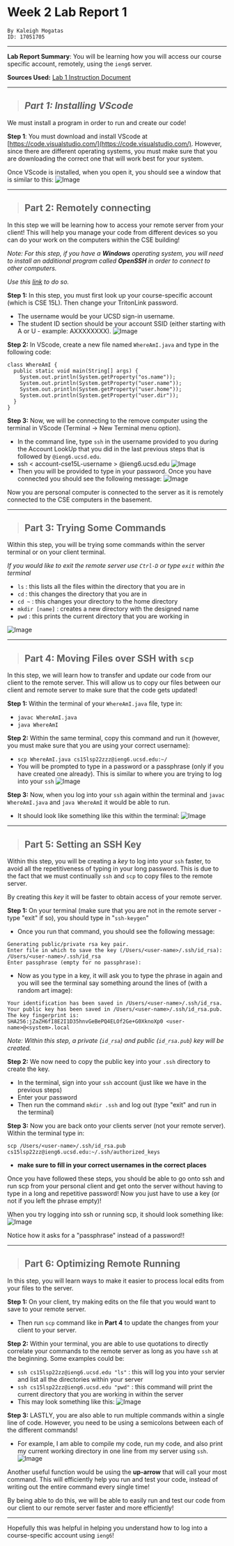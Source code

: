 # Week 2 Lab Report 1

```
By Kaleigh Mogatas 
ID: 17051705
```
---
**Lab Report Summary**:
You will be learning how you will access our course specific account, remotely, using the `ieng6` server.

**Sources Used:** [Lab 1 Instruction Document](https://docs.google.com/document/d/1AO6RDoJnaWxMui-UFjEa_2bbQ4qcANpbIpPuV-awsOg/edit)

---
>## ***Part 1:** Installing VScode*

We must install a program in order to run and create our code!

**Step 1**: You must download and install VScode at [https://code.visualstudio.com/](https://code.visualstudio.com/). However, since there are different operating systems, you must make sure that you are downloading the correct one that will work best for your system.

Once VScode is installed, when you open it, you should see a window that is similar to this: 
![Image](Step1.png)

---
>## **Part 2:** Remotely connecting ##

In this step we will be learning how to access your remote server from your client! This will help you manage your code from different devices so you can do your work on the computers within the CSE building!

*Note: For this step, if you have a **Windows** operating system, you will need to install an additional program called **OpenSSH** in order to connect to other computers.*

*Use this [link](https://docs.microsoft.com/en-us/windows-server/administration/openssh/openssh_install_firstuse) to do so.*

**Step 1:** In this step, you must first look up your course-specific account (which is CSE 15L). Then change your TritonLink password.

* The username would be your UCSD sign-in username.
* The student ID section should be your account SSID (either starting with A or U - example: AXXXXXXXX). 
![Image](accountLookUp.png)

**Step 2:** In VScode, create a new file named `WhereAmI.java` and type in the following code:

```
class WhereAmI {
  public static void main(String[] args) {
    System.out.println(System.getProperty("os.name"));
    System.out.println(System.getProperty("user.name"));
    System.out.println(System.getProperty("user.home"));
    System.out.println(System.getProperty("user.dir"));
  }
}
```

**Step 3:** Now, we will be connecting to the remove computer using the terminal in VScode (Terminal → New Terminal menu option).
* In the command line, type `ssh` in the username provided to you during the Account LookUp that you did in the last previous steps that is followed by `@ieng6.ucsd.edu`. 
* ssh < account-cse15L-username > @ieng6.ucsd.edu
![Image](username.png)
* Then you will be provided to type in your password. Once you have connected you should see the following message:
![Image](pong2.png)


Now you are personal computer is connected to the server as it is remotely connected to the CSE computers in the basement. 

---
>## **Part 3:** Trying Some Commands


Within this step, you will be trying some commands within the server terminal or on your client terminal.

*If you would like to exit the remote server use `Ctrl-D` or type `exit` within the terminal*
* `ls` : this lists all the files within the directory that you are in 
* `cd` : this changes the directory that you are in
* `cd ~` : this changes your directory to the home directory
* `mkdir [name]` : creates a new directory with the designed name
* `pwd` : this prints the current directory that you are working in

![Image](yes.png)

---
>## **Part 4:** Moving Files over SSH with `scp`

In this step, we will learn how to transfer and update our code from our client to the remote server. This will allow us to copy our files between our client and remote server to make sure that the code gets updated!

**Step 1:** Within the terminal of your `WhereAmI.java` file, type in:
* `javac WhereAmI.java`
* `java WhereAmI`

**Step 2:** Within the same terminal, copy this command and run it (however, you must make sure that you are using your correct username):

* `scp WhereAmI.java cs15lsp22zzz@ieng6.ucsd.edu:~/`
* You will be prompted to type in a password or a passphrase (only if you have created one already). This is similar to where you are trying to log into your `ssh`
![Image](no.png)


**Step 3:** Now, when you log into your `ssh` again within the terminal and `javac WhereAmI.java` and `java WhereAmI` it would be able to run.
* It should look like something like this within the terminal: 
![Image](yesMa.png)

---
>## **Part 5:** Setting an SSH Key

Within this step, you will be creating a *key* to log into your `ssh` faster, to avoid all the repetitiveness of typing in your long password. This is due to the fact that we must continually `ssh` and `scp` to copy files to the remote server. 

By creating this *key* it will be faster to obtain access of your remote server.

**Step 1:** On your terminal (make sure that you are not in the remote server - type "exit" if so), you should type in "`ssh-keygen`"

* Once you run that command, you should see the following message:

```
Generating public/private rsa key pair.
Enter file in which to save the key (/Users/<user-name>/.ssh/id_rsa): /Users/<user-name>/.ssh/id_rsa
Enter passphrase (empty for no passphrase):
```

* Now as you type in a key, it will ask you to type the phrase in again and you will see the terminal say something around the lines of (with a random art image): 

```
Your identification has been saved in /Users/<user-name>/.ssh/id_rsa.
Your public key has been saved in /Users/<user-name>/.ssh/id_rsa.pub.
The key fingerprint is:
SHA256:jZaZH6fI8E2I1D35hnvGeBePQ4ELOf2Ge+G0XknoXp0 <user-name>@<system>.local
```
*Note: Within this step, a private (`id_rsa`) and public (`id_rsa.pub`) key will be created.*

**Step 2:** We now need to copy the public key into your `.ssh` directory to create the key.
* In the terminal, sign into your `ssh` account (just like we have in the previous steps)
* Enter your password  
* Then run the command `mkdir .ssh` and log out (type "exit" and run in the terminal)

**Step 3:** Now you are back onto your clients server (not your remote server). Within the terminal type in: 

`scp /Users/<user-name>/.ssh/id_rsa.pub cs15lsp22zz@ieng6.ucsd.edu:~/.ssh/authorized_keys` 
- **make sure to fill in your correct usernames in the correct places**


Once you have followed these steps, you should be able to go onto ssh and run scp from your personal client and get onto the server without having to type in a long and repetitive password! Now you just have to use a key (or not if you left the phrase empty)!

When you try logging into ssh or running scp, it should look something like: 
![Image](last.png)

Notice how it asks for a "passphrase" instead of a password!!

---
>## **Part 6:** Optimizing Remote Running

In this step, you will learn ways to make it easier to process local edits from your files to the server.

**Step 1:** On your client, try making edits on the file that you would want to save to your remote server. 
* Then run `scp` command like in **Part 4** to update the changes from your client to your server.

**Step 2:** Within your terminal, you are able to use quotations to directly correlate your commands to the remote server as long as you have `ssh` at the beginning. Some examples could be:
* `ssh cs15lsp22zz@ieng6.ucsd.edu "ls"` : this will log you into your servier and list all the directories within your server
* `ssh cs15lsp22zz@ieng6.ucsd.edu "pwd"` : this command will print the current directory that you are working in within the server 
* This may look something like this: 
![Image](almost.png)

**Step 3:** LASTLY, you are also able to run multiple commands within a single line of code. However, you need to be using a semicolons between each of the different commands! 
* For example, I am able to compile my code, run my code, and also print my current working directory in one line from my server using `ssh`.
![Image](last111.png)

Another useful function would be using the **up-arrow** that will call your most command. This will efficiently help you run and test your code, instead of writing out the entire command every single time!

By being able to do this, we will be able to easily run and test our code from our client to our remote server faster and more efficiently!

---

Hopefully this was helpful in helping you understand how to log into a course-specific account using `ieng6`!







